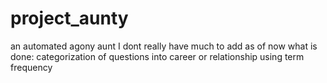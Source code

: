 project_aunty
=============

an automated agony aunt
I dont really have much to add as of now
what is done:
categorization of questions into career or relationship using term frequency
